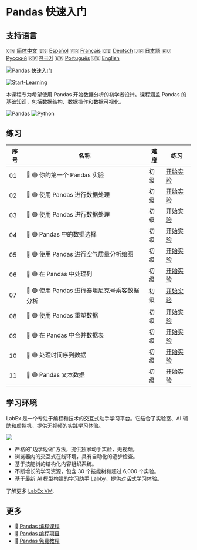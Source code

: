 # Pandas 快速入门

## 支持语言

🇨🇳 [简体中文](README_zh.md) 🇪🇸 [Español](README_es.md) 🇫🇷 [Français](README_fr.md) 🇩🇪 [Deutsch](README_de.md) 🇯🇵 [日本語](README_ja.md) 🇷🇺 [Русский](README_ru.md) 🇰🇷 [한국어](README_ko.md) 🇧🇷 [Português](README_pt.md) 🇺🇸 [English](README.md) 

[![Pandas 快速入门](https://cover-creator.labex.io/quick-start-with-pandas.png?lang=zh)](https://labex.io/zh/courses/quick-start-with-pandas)

[![Start-Learning](https://img.shields.io/badge/Start-Learning-whitesmoke?style=for-the-badge)](https://labex.io/zh/courses/quick-start-with-pandas)

本课程专为希望使用 Pandas 开始数据分析的初学者设计。课程涵盖 Pandas 的基础知识，包括数据结构、数据操作和数据可视化。

![Pandas](https://img.shields.io/badge/Pandas-whitesmoke?style=for-the-badge&logo=pandas)
![Python](https://img.shields.io/badge/Python-whitesmoke?style=for-the-badge&logo=python)


## 练习

|   序号 | 名称                                         | 难度   | 练习                                                                                                                          |
|--------|----------------------------------------------|--------|-------------------------------------------------------------------------------------------------------------------------------|
|     01 | 📖 🟢 你的第一个 Pandas 实验                 | 初级   | <a target='_blank' href='https://labex.io/zh/tutorials/pandas-your-first-pandas-lab-92727'>开始实验</a>                       |
|     02 | 📖 🟢 使用 Pandas 进行数据处理               | 初级   | <a target='_blank' href='https://labex.io/zh/tutorials/python-working-with-pandas-65430'>开始实验</a>                         |
|     03 | 📖 🟢 使用 Pandas 进行数据处理               | 初级   | <a target='_blank' href='https://labex.io/zh/tutorials/python-pandas-data-manipulation-65431'>开始实验</a>                    |
|     04 | 📖 🟢 Pandas 中的数据选择                    | 初级   | <a target='_blank' href='https://labex.io/zh/tutorials/python-data-selection-in-pandas-65432'>开始实验</a>                    |
|     05 | 📖 🟢 使用 Pandas 进行空气质量分析绘图       | 初级   | <a target='_blank' href='https://labex.io/zh/tutorials/python-pandas-plotting-for-air-quality-analysis-65433'>开始实验</a>    |
|     06 | 📖 🟢 在 Pandas 中处理列                     | 初级   | <a target='_blank' href='https://labex.io/zh/tutorials/python-working-with-columns-in-pandas-65434'>开始实验</a>              |
|     07 | 📖 🟢 使用 Pandas 进行泰坦尼克号乘客数据分析 | 初级   | <a target='_blank' href='https://labex.io/zh/tutorials/python-titanic-passenger-data-analysis-with-pandas-65435'>开始实验</a> |
|     08 | 📖 🟢 使用 Pandas 重塑数据                   | 初级   | <a target='_blank' href='https://labex.io/zh/tutorials/python-reshaping-data-with-pandas-65436'>开始实验</a>                  |
|     09 | 📖 🟢 在 Pandas 中合并数据表                 | 初级   | <a target='_blank' href='https://labex.io/zh/tutorials/python-combining-data-tables-in-pandas-65437'>开始实验</a>             |
|     10 | 📖 🟢 处理时间序列数据                       | 初级   | <a target='_blank' href='https://labex.io/zh/tutorials/python-handling-time-series-data-65438'>开始实验</a>                   |
|     11 | 📖 🟢 Pandas 文本数据                        | 初级   | <a target='_blank' href='https://labex.io/zh/tutorials/python-pandas-textual-data-65439'>开始实验</a>                         |

## 学习环境

LabEx 是一个专注于编程和技术的交互式动手学习平台。它结合了实验室、AI 辅助和虚拟机，提供无视频的实践学习体验。

![](https://tutorial-screenshot.getvm.io/images/vm-1725247253.png)

- 严格的"边学边做"方法，提供独家动手实验，无视频。
- 浏览器内的交互式在线环境，具有自动化的逐步检查。
- 基于技能树的结构化内容组织系统。
- 不断增长的学习资源，包含 30 个技能树和超过 6,000 个实验。
- 基于最新 AI 模型构建的学习助手 Labby，提供对话式学习体验。

了解更多 [LabEx VM](https://support.labex.io/using-labex/virtual-machine).

## 更多

- 🔗 [Pandas 编程课程](https://github.com/labex-labs/awesome-programming-courses)
- 🔗 [Pandas 编程项目](https://github.com/labex-labs/awesome-programming-projects)
- 🔗 [Pandas 免费教程](https://github.com/labex-labs/pandas-free-tutorials)

